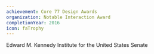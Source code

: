 ```yaml
---
achievement: Core 77 Design Awards
organization: Notable Interaction Award
completionYear: 2016
icon: faTrophy
---
```


Edward M. Kennedy Institute for the United States Senate
